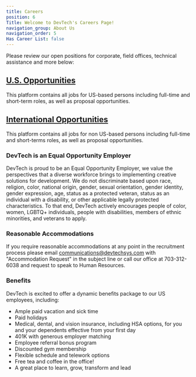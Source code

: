 ```yaml
---
title: Careers
position: 6
Title: Welcome to DevTech's Careers Page!
navigation_group: About Us
navigation_order: 5
Has Career List: false
---
```


Please review our open positions for corporate, field offices, technical assistance and more below:

## [U.S. Opportunities](https://uscareers-devtechsys.icims.com/)
This platform contains all jobs for US-based persons including full-time and short-term roles, as well as proposal opportunities. 

## [International Opportunities](https://internationalcareers-devtechsys.icims.com/)
This platform contains all jobs for non US-based persons including full-time and short-terms roles, as well as proposal opportunities.


### DevTech is an Equal Opportunity Employer
DevTech is proud to be an Equal Opportunity Employer, we value the perspectives that a diverse workforce brings to implementing creative solutions for development. We do not discriminate based upon race, religion, color, national origin, gender, sexual orientation, gender identity, gender expression, age, status as a protected veteran, status as an individual with a disability, or other applicable legally protected characteristics. 
To that end, DevTech actively encourages people of color, women, LGBTQ+ individuals, people with disabilities, members of ethnic minorities, and veterans to apply.

### Reasonable Accommodations
If you require reasonable accommodations at any point in the recruitment process please email communications@devtechsys.com with "Accommodation Request" in the subject line or call our office at 703-312-6038 and request to speak to Human Resources.


### Benefits
DevTech is excited to offer a dynamic benefits package to our US employees, including:
* Ample paid vacation and sick time 
* Paid holidays
* Medical, dental, and vision insurance, including HSA options, for you and your dependents effective from your first day 
* 401K with generous employer matching
* Employee referral bonus program
* Discounted gym membership
* Flexible schedule and telework options
* Free tea and coffee in the office!
* A great place to learn, grow, transform and lead
